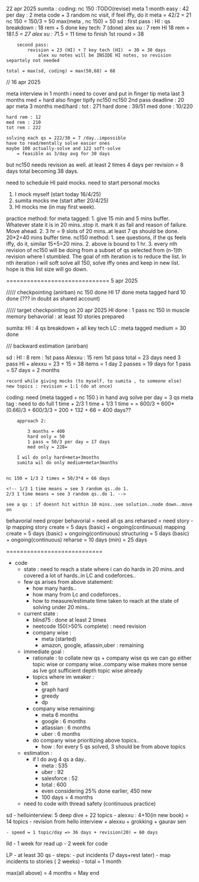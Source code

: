 22 apr 2025
 sumita :
    coding:
        nc 150 :TODO(revise)
        meta 1 month easy : 42
        per day : 2 meta code + 3 random nc visit, if feel iffy, do it 
        meta = 42/2 = 21
        nc 150 = 150/3 = 50
        max(meta , nc 150) = 50
    sd : 
        first pass :
            HI :
                qs breakdown : 18 rem + 5 done
                key tech: 7 (done)
            alex xu : 7 rem
            HI 18 rem = 18*1.5 = 27
            alex xu : 7*1.5 = 11
            time to finish 1st round = 38

        second pass:
            revision = 23 (HI) + 7 key tech (HI)  = 30 = 30 days
                alex xu notes will be INSIDE HI notes, so revision separtely not needed

    total = max(sd, coding) = max(50,68) = 68


// 16 apr 2025

meta interview in 1 month
i need to cover and put  in finger tip meta last 3 months med + hard
also finger tipify nc150
nc150 2nd pass deadline : 20 apr
meta 3 months med/hard : 
    tot : 271
    hard done : 39/51
    med done : 10/220

    hard rem : 12
    med rem : 210
    tot rem : 222

    solving each qs = 222/30 = 7 /day..impossible
    have to read/mentally solve easier ones
    maybe 100 actually-solve and 122 soft-solve 
        = feasible as 3/day avg for 30 days

but nc150 needs revision as well. at least 2 times
4 days per revision = 8 days
total becoming 38 days.

need to schedule HI paid mocks.
need to start personal mocks

1. I mock myself (start today 16/4/25)
2. sumita mocks me (start after 20/4/25)
3. HI mocks me (in may first week).

practice method:
    for meta tagged:
        1. give 15 min and 5 mins buffer. Whatever state it is in 20 mins..stop it. mark it as fail and reason of failure. Move ahead.
        2. 3 hr = 9 slots of 20 mins..at least 7 qs should be done. 20*2=40 mins buffer time.
    nc150 method:
        1. see questions, if the qs feels iffy, do it, similar 15+5=20 mins.
        2. above is bound to 1 hr.
        3. every nth revision of nc150 will be doing from a subset of qs
            selected from (n-1)th revision where I stumbled. The goal of nth iteration is to reduce the list. In nth iteration i will soft solve all 150, solve iffy ones and keep in new list. hope
            is this list size will go down.

==============================
5 apr 2025


///// checkpointing (anirban)
nc 150 done
HI 17 done
meta tagged hard 10 done (??? in doubt as shared account)


///// target checkpointing on 20 apr 2025
HI done : 1 pass
nc 150 in muscle memory
behavorial : at least 10 stories prepared

sumita:
HI : 4 qs breakdown + all key tech
LC : meta tagged medium = 30 done



/// backward estimation (anirban)

sd :
    HI : 8 rem : 1st pass
    Alexxu : 15 rem 1st pass
    total = 23 days
    need 3 pass HI + alexxu = 23 + 15 = 38 items
        = 1 day 2 passes = 19 days for 1 pass = 57 days = 2 months

    record while giving mocks (to myself, to sumita , to someone else)
    new topics : revision = 1:1 (do at once)

coding:
    need (meta tagged + nc 150 ) in hand
    avg solve per day = 3 qs
    meta tag : need to do full 1 time + 2/3 1 time + 1/3 1 time =
            = 600/3 + 600*(0.66)/3 + 600/3/3
            = 200 + 132 + 66
            = 400 days??


        approach 2:

            3 months = 400
            hard only = 50
            1 pass = 50/3 per day = 17 days
            med only = 228= 

        I wil do only hard+meta+3months
        sumita wil do only medium+meta+3months


    nc 150 = 1/3 2 times = 50/3*4 = 66 days

    <!-- 1/3 1 time means = see 3 random qs..do 1.
    2/3 1 time means = see 3 random qs..do 1. -->

    see a qs : if doesnt hit within 10 mins..see solution..node down..move on

behavorial
need proper behavorial = need all qs ans reharsed = need story - lp mapping
story create = 5 days (basic) + ongoing(continuous)
mapping create = 5 days (basic) + ongoing(continuous)
structuring = 5 days (basic) + ongoing(continuous)
reharse = 10 days (min)
= 25 days

============================


- code
    - state : need to reach  a state where i can do hards in 20 mins..and covered a lot of hards..in LC and codeforces..
    - few qs arises from above statement:
        - how many hards..
        - how many from Lc and codeforces..
        - how to measure/estimate time taken to reach at the state of solving under 20 mins..
    - current state : 
        - blind75 : done at least 2 times
        - neetcode 150(>50% complete) : need revision
        - company wise :
            - meta (started)
            - amazon, google, atlassin,uber : remaining
    - immediate goal : 
        - rationale : to collate new qs + company wise qs we can
            go either topic wise or company wise..company wise makes more sense as Ive got sufficient depth topic wise already 
        - topics where im weaker :
            - bit
            - graph hard
            - greedy
            - dp
        - company wise remaining:
            - meta 6 months
            - google : 6 months
            - atlassian : 6 months
            - uber : 6 months
        - do company wise prioritizing above topics..
            - how : for every 5 qs solved, 3 should be from above topics
    - estimation :
        - if I do avg 4 qs a day..
            - meta : 535
            - uber : 92
            - salesforce : 52
            - total : 600
            - even considering 25% done earlier, 450 new
            - 100 days = 4 months
    - need to code with thread safety (continuous practice)
        


sd
    - hellointerview:  5 deep dive + 22 topics
    - alexxu : 4+10(in new book) = 14 topics
    - revision from hello interview + alexxu + grokking + gaurav sen 

    - speed = 1 topic/day => 36 days + revision(20) = 60 days


lld
    - 1 week for read up
    - 2 week for code


LP 
    - at least 30 qs
    - steps:
        - put incidents (7 days+rest later)
        - map incidents to stories ( 2 weeks)
        - total = 1 month

max(all above) = 4 months = May end

